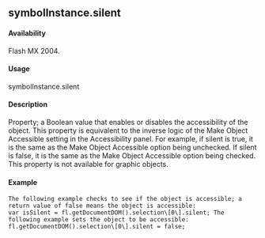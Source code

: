 ## symbolInstance.silent

#### Availability

Flash MX 2004.

#### Usage

symbolInstance.silent

#### Description

Property; a Boolean value that enables or disables the accessibility of the object. This property is equivalent to the inverse logic of the Make Object Accessible setting in the Accessibility panel. For example, if silent is true, it is the same as the Make Object Accessible option being unchecked. If silent is false, it is the same as the Make Object Accessible option being checked.
This property is not available for graphic objects.

#### Example

```
The following example checks to see if the object is accessible; a return value of false means the object is accessible:
var isSilent = fl.getDocumentDOM().selection\[0\].silent; The following example sets the object to be accessible: fl.getDocumentDOM().selection\[0\].silent = false;

```